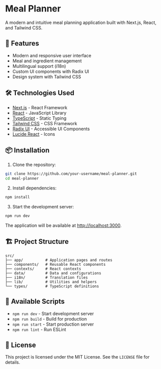 # Meal Planner

A modern and intuitive meal planning application built with Next.js, React, and Tailwind CSS.

## 🚀 Features

- Modern and responsive user interface
- Meal and ingredient management
- Multilingual support (i18n)
- Custom UI components with Radix UI
- Design system with Tailwind CSS

## 🛠️ Technologies Used

- [Next.js](https://nextjs.org/) - React Framework
- [React](https://reactjs.org/) - JavaScript Library
- [TypeScript](https://www.typescriptlang.org/) - Static Typing
- [Tailwind CSS](https://tailwindcss.com/) - CSS Framework
- [Radix UI](https://www.radix-ui.com/) - Accessible UI Components
- [Lucide React](https://lucide.dev/) - Icons

## 📦 Installation

1. Clone the repository:
```bash
git clone https://github.com/your-username/meal-planner.git
cd meal-planner
```

2. Install dependencies:
```bash
npm install
```

3. Start the development server:
```bash
npm run dev
```

The application will be available at [http://localhost:3000](http://localhost:3000).

## 🏗️ Project Structure

```
src/
├── app/          # Application pages and routes
├── components/   # Reusable React components
├── contexts/     # React contexts
├── data/         # Data and configurations
├── i18n/         # Translation files
├── lib/          # Utilities and helpers
└── types/        # TypeScript definitions
```

## 🧪 Available Scripts

- `npm run dev` - Start development server
- `npm run build` - Build for production
- `npm run start` - Start production server
- `npm run lint` - Run ESLint

## 📝 License

This project is licensed under the MIT License. See the `LICENSE` file for details.
